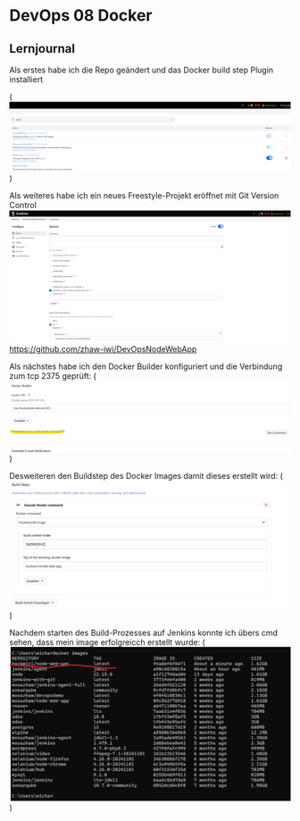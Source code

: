 # DevOps 08 Docker

## Lernjournal





Als erstes habe ich die Repo geändert und das Docker build step Plugin installiert 

(![DockerBuildPluggin](images/DockerBuildPluggin.png))

Als weiteres habe ich ein neues Freestyle-Projekt eröffnet mit Git Version Control 
![newFreestyleProject](images/newFreestyleProject.png) https://github.com/zhaw-iwi/DevOpsNodeWebApp

Als nächstes habe ich den Docker Builder konfiguriert und die Verbindung zum tcp 2375 geprüft:  (![DockerConfig](images/DockerConfig.png))


Desweiteren den Buildstep des Docker Images damit dieses erstellt wird: (![BuildDockerImage](images/BuildDockerImage.png))

Nachdem starten des Build-Prozesses auf Jenkins konnte ich übers cmd sehen, dass mein image erfolgreicch erstellt wurde: 
(![DockerImageCreated](images/DockerImageCreated.png))